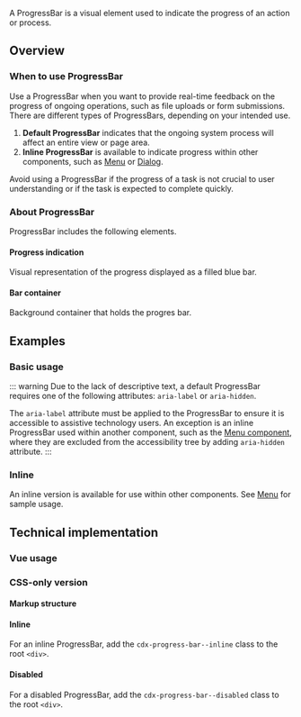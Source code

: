<script setup>
import CdxDocsConfigurableGeneric from '@/../src/components/configurable-generic/ConfigurableGeneric.vue';
import { CdxProgressBar } from '@wikimedia/codex';

const controlsConfig = [
	{
		name: 'inline',
		type: 'boolean'
	},
	{
		name: 'aria-label',
		type: 'text',
		initial: 'ProgressBar example'
	},
	{
		name: 'disabled',
		type: 'boolean'
	}
];
</script>

A ProgressBar is a visual element used to indicate the progress of an action or process.

<cdx-demo-wrapper :controls-config="controlsConfig" :show-generated-code="true">
<template v-slot:demo="{ propValues }">
	<cdx-docs-configurable-generic v-bind="propValues" />
</template>
</cdx-demo-wrapper>

## Overview

### When to use ProgressBar

Use a ProgressBar when you want to provide real-time feedback on the progress of
ongoing operations, such as file uploads or form submissions. There are different types of ProgressBars, depending on your intended use.

1. **Default ProgressBar** indicates that the ongoing system process will affect an
entire view or page area.
2. **Inline ProgressBar** is available to indicate progress within other components, such as [Menu](./menu.md) or
[Dialog](./dialog.md).

Avoid using a ProgressBar if the progress of a task is not crucial to user understanding or if the task is expected to complete quickly.

### About ProgressBar

ProgressBar includes the following elements.

#### Progress indication

Visual representation of the progress displayed as a filled blue bar.

#### Bar container

Background container that holds the progres bar.

## Examples

### Basic usage

<cdx-demo-wrapper>
<template v-slot:demo>
	<cdx-progress-bar aria-label="Indeterminate progress bar" />
</template>

<template v-slot:code>

```vue-html
<cdx-progress-bar aria-label="Indeterminate progress bar" />
```

</template>
</cdx-demo-wrapper>

::: warning
Due to the lack of descriptive text, a default ProgressBar requires one of the
following attributes: `aria-label` or `aria-hidden`.

The `aria-label` attribute must be applied to the ProgressBar to ensure it is accessible to assistive technology users. An exception is an inline ProgressBar used within another component,
such as the [Menu component](./menu.md), where they are excluded from the accessibility tree by
adding `aria-hidden` attribute.
:::

### Inline

An inline version is available for use within other components. See
[Menu](./menu#pending-state) for sample usage.

<cdx-demo-wrapper>
<template v-slot:demo>
	<cdx-progress-bar :inline="true" aria-label="ProgressBar example" />
</template>

<template v-slot:code>

```vue-html
<cdx-progress-bar :inline="true" />
```

</template>
</cdx-demo-wrapper>

## Technical implementation

### Vue usage

### CSS-only version

#### Markup structure

<cdx-demo-wrapper>
<template v-slot:demo>
	<!-- Wrapper div with ARIA attributes -->
	<div class="cdx-progress-bar" role="progressbar" aria-label="ProgressBar example">
		<!-- Empty inner div -->
		<div class="cdx-progress-bar__bar" />
	</div>
</template>

<template v-slot:code>

```html
<!-- Wrapper div with ARIA attributes -->
<div class="cdx-progress-bar" role="progressbar" aria-label="ProgressBar example">
	<!-- Empty inner div -->
	<div class="cdx-progress-bar__bar" />
</div>
```

</template>
</cdx-demo-wrapper>

#### Inline

For an inline ProgressBar, add the `cdx-progress-bar--inline` class to the root `<div>`.

<cdx-demo-wrapper>
<template v-slot:demo>
	<div class="cdx-progress-bar cdx-progress-bar--inline" role="progressbar">
		<div class="cdx-progress-bar__bar" />
	</div>
</template>

<template v-slot:code>

```html
<div class="cdx-progress-bar cdx-progress-bar--inline" role="progressbar">
	<div class="cdx-progress-bar__bar" />
</div>
```

</template>
</cdx-demo-wrapper>

#### Disabled

For a disabled ProgressBar, add the `cdx-progress-bar--disabled` class to the root `<div>`.

<cdx-demo-wrapper>
<template v-slot:demo>
	<div class="cdx-progress-bar cdx-progress-bar--disabled" role="progressbar">
		<div class="cdx-progress-bar__bar" />
	</div>
</template>

<template v-slot:code>

```html
<div class="cdx-progress-bar cdx-progress-bar--disabled" role="progressbar">
	<div class="cdx-progress-bar__bar" />
</div>
```

</template>
</cdx-demo-wrapper>

<cdx-demo-wrapper>
<template v-slot:demo>
	<div class="cdx-progress-bar cdx-progress-bar--inline cdx-progress-bar--disabled" role="progressbar">
		<div class="cdx-progress-bar__bar" />
	</div>
</template>

<template v-slot:code>

```html
<div class="cdx-progress-bar cdx-progress-bar--inline cdx-progress-bar--disabled" role="progressbar">
	<div class="cdx-progress-bar__bar" />
</div>
```

</template>
</cdx-demo-wrapper>